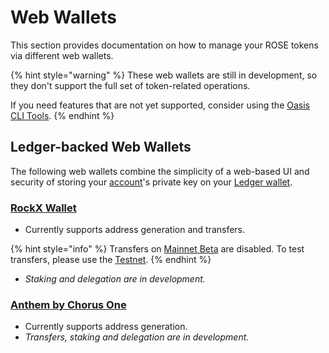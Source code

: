 # Web Wallets

This section provides documentation on how to manage your ROSE tokens via different web wallets.

{% hint style="warning" %}
These web wallets are still in development, so they don't support the full set of token-related operations.

If you need features that are not yet supported, consider using the [Oasis CLI Tools](oasis-cli-tools/).
{% endhint %}

## Ledger-backed Web Wallets

The following web wallets combine the simplicity of a web-based UI and security of storing your [account](terminology.md#account)'s private key on your [Ledger wallet](holding-tokens/ledger-wallet.md).

### [RockX Wallet](https://oasis-wallet.rockx.com/)

* Currently supports address generation and transfers.

{% hint style="info" %}
Transfers on [Mainnet Beta](../mainnet/mainnet-beta-overview.md) are disabled. To test transfers, please use the [Testnet](../oasis-foundation-testnet/testnet.md).
{% endhint %}

* _Staking and delegation are in development._

### [Anthem by Chorus One](https://anthem.chorus.one/)

* Currently supports address generation.
* _Transfers, staking and delegation are in development._

